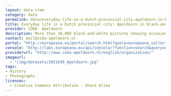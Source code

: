 ```yaml
---
layout: data-item
category: data
permalink: data/everyday-life-in-a-dutch-provincial-city-apeldoorn-in-black-and-white-pictures
title: Everyday life in a Dutch provincial city: Apeldoorn in black-and-white pictures
provider: CODA  Apeldoorn
description: More than 30,000 black-and-white pictures showing occasions from everyday life in the Dutch city of Apeldoorn, from traditional holidays and official openings to groups of construction workers at their site.
contact: mail@coda-apeldoorn.nl
portal: "http://europeana.eu/portal/search.html?query=europeana_collectionName%3A2021636*&rows=24" 
console: "http://labs.europeana.eu/api/console/?function=search&query=europeana_collectionName%3A2021636*&rows=24"
providerurl: "http://www.coda-apeldoorn.nl/english/organization/"
imageurl: 
  - "/img/datasets/2021636_Apeldoorn.jpg"
tags:
- History
- Photographs
licenses:
  - Creative Commons Attribution - Share Alike 
---
```

